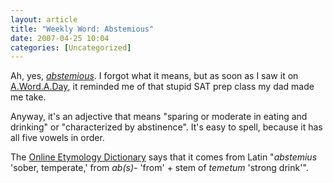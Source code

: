 ```yaml
---
layout: article
title: "Weekly Word: Abstemious"
date: 2007-04-25 10:04
categories: [Uncategorized]
---
```

Ah, yes, <a href="http://dictionary.reference.com/browse/abstemious"><em>abstemious</em></a>. I forgot what it means, but as soon as I saw it on <a href="http://wordsmith.org/words/abstemious.html">A.Word.A.Day</a>, it reminded me of that stupid SAT prep class my dad made me take.

Anyway, it's an adjective that means "sparing or moderate in eating and drinking" or "characterized by abstinence". It's easy to spell, because it has all five vowels in order.

The <a href="http://www.etymonline.com/index.php?term=abstemious">Online Etymology Dictionary</a> says that it comes from Latin "<em>abstemius</em> 'sober, temperate,' from <em>ab(s)-</em> 'from' + stem of <em>temetum</em> 'strong drink'".

